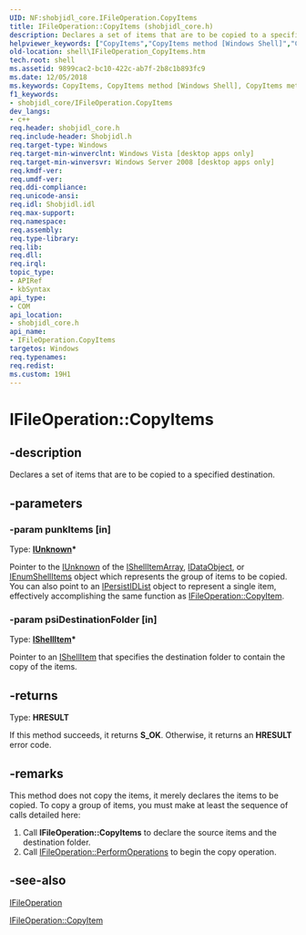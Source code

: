 ```yaml
---
UID: NF:shobjidl_core.IFileOperation.CopyItems
title: IFileOperation::CopyItems (shobjidl_core.h)
description: Declares a set of items that are to be copied to a specified destination.helpviewer_keywords: ["CopyItems","CopyItems method [Windows Shell]","CopyItems method [Windows Shell]","IFileOperation interface","IFileOperation interface [Windows Shell]","CopyItems method","IFileOperation.CopyItems","IFileOperation::CopyItems","_shell_IFileOperation_CopyItems","shell.IFileOperation_CopyItems","shobjidl_core/IFileOperation::CopyItems"]
old-location: shell\IFileOperation_CopyItems.htm
tech.root: shell
ms.assetid: 9899cac2-bc10-422c-ab7f-2b8c1b893fc9
ms.date: 12/05/2018
ms.keywords: CopyItems, CopyItems method [Windows Shell], CopyItems method [Windows Shell],IFileOperation interface, IFileOperation interface [Windows Shell],CopyItems method, IFileOperation.CopyItems, IFileOperation::CopyItems, _shell_IFileOperation_CopyItems, shell.IFileOperation_CopyItems, shobjidl_core/IFileOperation::CopyItems
f1_keywords:
- shobjidl_core/IFileOperation.CopyItems
dev_langs:
- c++
req.header: shobjidl_core.h
req.include-header: Shobjidl.h
req.target-type: Windows
req.target-min-winverclnt: Windows Vista [desktop apps only]
req.target-min-winversvr: Windows Server 2008 [desktop apps only]
req.kmdf-ver: 
req.umdf-ver: 
req.ddi-compliance: 
req.unicode-ansi: 
req.idl: Shobjidl.idl
req.max-support: 
req.namespace: 
req.assembly: 
req.type-library: 
req.lib: 
req.dll: 
req.irql: 
topic_type:
- APIRef
- kbSyntax
api_type:
- COM
api_location:
- shobjidl_core.h
api_name:
- IFileOperation.CopyItems
targetos: Windows
req.typenames: 
req.redist: 
ms.custom: 19H1
---
```


# IFileOperation::CopyItems


## -description


Declares a set of items that are to be copied to a specified destination.


## -parameters




### -param punkItems [in]

Type: <b><a href="https://docs.microsoft.com/windows/desktop/api/unknwn/nn-unknwn-iunknown">IUnknown</a>*</b>

Pointer to the <a href="https://docs.microsoft.com/windows/desktop/api/unknwn/nn-unknwn-iunknown">IUnknown</a> of the <a href="https://docs.microsoft.com/windows/desktop/api/shobjidl_core/nn-shobjidl_core-ishellitemarray">IShellItemArray</a>, <a href="https://docs.microsoft.com/windows/desktop/api/objidl/nn-objidl-idataobject">IDataObject</a>, or <a href="https://docs.microsoft.com/windows/desktop/api/shobjidl_core/nn-shobjidl_core-ienumshellitems">IEnumShellItems</a> object which represents the group of items to be copied. You can also point to an <a href="https://docs.microsoft.com/windows/desktop/api/shobjidl_core/nn-shobjidl_core-ipersistidlist">IPersistIDList</a> object to represent a single item, effectively accomplishing the same function as <a href="https://docs.microsoft.com/windows/desktop/api/shobjidl_core/nf-shobjidl_core-ifileoperation-copyitem">IFileOperation::CopyItem</a>.


### -param psiDestinationFolder [in]

Type: <b><a href="https://docs.microsoft.com/windows/desktop/api/shobjidl_core/nn-shobjidl_core-ishellitem">IShellItem</a>*</b>

Pointer to an <a href="https://docs.microsoft.com/windows/desktop/api/shobjidl_core/nn-shobjidl_core-ishellitem">IShellItem</a> that specifies the destination folder to contain the copy of the items.


## -returns



Type: <b>HRESULT</b>

If this method succeeds, it returns <b xmlns:loc="http://microsoft.com/wdcml/l10n">S_OK</b>. Otherwise, it returns an <b xmlns:loc="http://microsoft.com/wdcml/l10n">HRESULT</b> error code.




## -remarks



This method does not copy the items, it merely declares the items to be copied. To copy a group of items, you must make at least the sequence of calls detailed here:
                

<ol>
<li>Call <b>IFileOperation::CopyItems</b> to declare the source items and the destination folder.</li>
<li>Call <a href="https://docs.microsoft.com/windows/desktop/api/shobjidl_core/nf-shobjidl_core-ifileoperation-performoperations">IFileOperation::PerformOperations</a> to begin the copy operation.</li>
</ol>



## -see-also




<a href="https://docs.microsoft.com/windows/desktop/api/shobjidl_core/nn-shobjidl_core-ifileoperation">IFileOperation</a>



<a href="https://docs.microsoft.com/windows/desktop/api/shobjidl_core/nf-shobjidl_core-ifileoperation-copyitem">IFileOperation::CopyItem</a>
 

 

